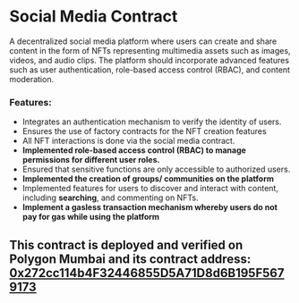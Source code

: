 # Social Media Contract

A decentralized social media platform where users can create and share content in the form of NFTs representing multimedia assets such as images, videos, and audio clips. The platform should incorporate advanced features such as user authentication, role-based access control (RBAC), and content moderation.

### Features:

- Integrates an authentication mechanism to verify the identity of users.
- Ensures the use of factory contracts for the NFT creation features
- All NFT interactions is done via the social media contract.
- **Implemented role-based access control (RBAC) to manage permissions for different user roles.**
- Ensured that sensitive functions are only accessible to authorized users.
- **Implemented the creation of groups/ communities on the platform**
- Implemented features for users to discover and interact with content, including **searching**, and commenting on NFTs.
- **Implement a gasless transaction mechanism whereby users do not pay for gas while using the platform**

## This contract is deployed and verified on Polygon Mumbai and its contract address: [0x272cc114b4F32446855D5A71D8d6B195F5679173](https://mumbai.polygonscan.com/address/0x272cc114b4F32446855D5A71D8d6B195F5679173#code)

